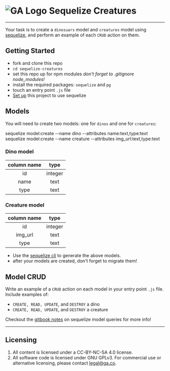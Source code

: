 # ![GA Logo](https://ga-dash.s3.amazonaws.com/production/assets/logo-9f88ae6c9c3871690e33280fcf557f33.png) Sequelize Creatures

---

Your task is to create a `dinosuars` model and `creatures` model using [sequelize](https://sequelize.org/docs/v6/), and perform an example of each `CRUD` action on them.

## Getting Started

* fork and clone this repo
* `cd sequelize-creatures`
* set this repo up for npm modules _don't forget to .gitignore node_modules!_
* install the required packages: `sequelize` and `pg`
* touch an entry point `.js` file
* [Set up](https://gasei.gitbook.io/sei/05-node-express/express-sequelize/03setup) this project to use sequelize

## Models

You will need to create two models: one for `dinos` and one for `creatures`:

sequelize model:create --name dino --attributes name:text,type:text
sequelize model:create --name creature --attributes img_url:text,type:text

### Dino model

| column name | type |
|:-----------:|:----:|
|id | integer |
|name | text |
|type | text |

### Creature model

| column name | type |
|:-----------:|:----:|
|id | integer |
|img_url | text |
|type | text |

* Use the [sequelize cli](https://gasei.gitbook.io/sei/05-node-express/express-sequelize/03setup#create-a-model-and-a-matching-migration) to generate the above models.
* after your models are created, don't forget to migrate them! 

## Model CRUD

Write an example of a `CRUD` action on each model in your entry point `.js` file. Include examples of:

* `CREATE, READ, UPDATE`, and `DESTROY`  a dino
* `CREATE, READ, UPDATE`, and `DESTROY` a creature

Checkout the [gitbook notes](https://gasei.gitbook.io/sei/05-node-express/express-sequelize/usingmodels-async-await) on sequelize model queries for more info!

---

## Licensing
1. All content is licensed under a CC-BY-NC-SA 4.0 license.
2. All software code is licensed under GNU GPLv3. For commercial use or alternative licensing, please contact legal@ga.co.
